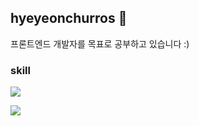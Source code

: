 ## hyeyeonchurros 🤪

프론트엔드 개발자를 목표로 공부하고 있습니다 :)

### skill
<p alian='center'>
  <img src="https://img.shields.io/badge/C-A8B9CC?style=flat-square&logo=C&logoColor=white"/>
</p>
<img src="https://img.shields.io/badge/HTML-#E34F26?style=flat-square&logo=Vimeo&logoColor=white"/></a>
